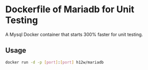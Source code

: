 Dockerfile of Mariadb for Unit Testing
======================================

A Mysql Docker container that starts 300% faster for unit testing.

Usage
-----

```bash
docker run -d -p [port]:[port] h12w/mariadb
```
